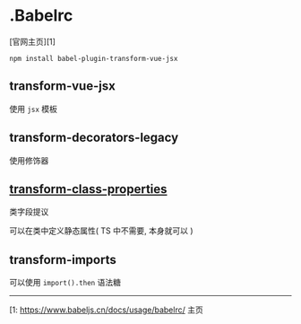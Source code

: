 # .Babelrc

[官网主页][1]

```b
npm install babel-plugin-transform-vue-jsx
```



## transform-vue-jsx

使用 `jsx` 模板

## transform-decorators-legacy

使用修饰器

## [transform-class-properties](https://babeljs.io/docs/plugins/transform-class-properties/)

类字段提议

可以在类中定义静态属性( TS 中不需要, 本身就可以 )

## transform-imports

可以使用 `import().then` 语法糖



---

[1: https://www.babeljs.cn/docs/usage/babelrc/	主页